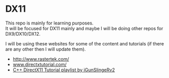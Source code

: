 # DX11

This repo is mainly for learning purposes.  
It will be focused for DX11 mainly and maybe I will be doing other repos for DX9/DX10/DX12.

I will be using these websites for some of the content and tutorials (if there are any other then I will update them).
* http://www.rastertek.com/
* www.directxtutorial.com/
* [C++ DirectX11 Tutorial playlist by iGunSlingeRv2](https://www.youtube.com/playlist?list=PLuepR07d9noUHvSQ98T0gxNQOvWBLfQGh)
